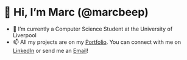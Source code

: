 # 👋 Hi, I’m Marc (@marcbeep)
* 🌱 I’m currently a Computer Science Student at the University of Liverpool
* 📫 All my projects are on my [Portfolio](https://marcbeep.com). You can connect with me on [LinkedIn](https://linkedin.com/in/marcbeep) or send me an [Email](mailto:marcbeep@gmail.com)!

<!---
marcbeep/marcbeep is a ✨ special ✨ repository because its `README.md` (this file) appears on your GitHub profile.
You can click the Preview link to take a look at your changes.
--->

